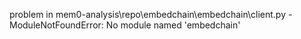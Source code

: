 problem in mem0-analysis\repo\embedchain\embedchain\client.py - ModuleNotFoundError: No module named 'embedchain'
